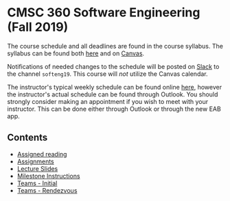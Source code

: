 # CMSC 360 Software Engineering (Fall 2019)

The course schedule and all deadlines are found in the course syllabus.  The syllabus can be found both [here](syllabus/softeng-syl-F19.pdf) and on [Canvas](https://bvu.instructure.com/).

Notifications of needed changes to the schedule will be posted on [Slack](https://bvcompsci.slack.com/) to the channel `softeng19`.  This course will *not* utilize the Canvas calendar.

The instructor's typical weekly schedule can be found online [here](https://jbshep.github.io/schedule/), however the instructor's actual schedule can be found through Outlook.  You should strongly consider making an appointment if you wish to meet with your instructor.  This can be done either through Outlook or through the new EAB app.

## Contents

* [Assigned reading](reading/index.md)
* [Assignments](asgn/index.md)
* [Lecture Slides](lect/index.md)
* [Milestone Instructions](ms/index.md)
* [Teams - Initial](teams.md)
* [Teams - Rendezvous](teams-rend.md)

<!---
"Milestone Instructions" and "Teams" will be released after the beginning of the course.
-->
